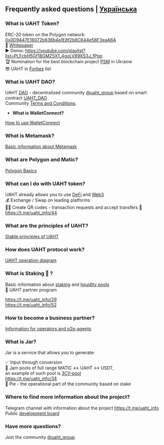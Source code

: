 ## Frequently asked questions | [Українська](https://github.com/starscrowding/UAHT/blob/dev/%D0%A7%D0%B0%D0%9F%D0%B8.md)
 
### What is UAHT Token?

ERC-20 token on the Polygon network: [0x0D9447E16072b636b4a1E8f2b8C644e58F3eaA6A](https://polygonscan.com/token/0x0d9447e16072b636b4a1e8f2b8c644e58f3eaa6a)\
👀 [Whitepaper](https://uaht.io/whitepaper.pdf) \
▶️ Demo: https://youtube.com/playlist?list=PLFcbH5Gf1BGMZ5X1_4goLV89XS3J_fPpp \
🏆 Nomination for the best blockchain project [PSM](https://psm7.com/) in Ukraine \
😎 UAHT in [Forbes](https://www.forbes.com/digital-assets/assets/uaht.io-uaht/) list

### What is UAHT DAO?

UAHT [DAO](https://academy.binance.com/uk/articles/decentralized-autonomous-organizations-daos-explained) - decentralized community [@uaht_group](https://t.me/uaht_group) based on smart contract [UAHT_DAO](https://polygonscan.com/address/0x08b491bc7848c6af42c3882794a93d70c04e5816#code)\
Community [Terms and Conditions](https://github.com/starscrowding/UAHT#readme).

+ **What is WalletConnect?**

[How to use WalletConnect](https://academy.binance.com/en/articles/how-to-use-walletconnect)

### What is Metamask?

[Basic information about Metamask](https://academy.binance.com/en/articles/how-to-use-metamask)

### What are Polygon and Matic?

[Polygon Basics](https://academy.binance.com/en/articles/what-is-polygon-matic)

### What can I do with UAHT token?

UAHT already allows you to use [DeFi](https://academy.binance.com/en/articles/the-complete-beginners-guide-to-decentralized-finance-defi) and [Web3](https://academy.binance.com/en/articles/web2-vs-web3-which-is-better) \
💰 Exchange / Swap on leading platforms \
🤳🏻 Create QR codes - transaction requests and accept transfers 💸 \
https://t.me/uaht_info/44

### What are the principles of UAHT?

[Stable principles of UAHT](https://github.com/starscrowding/UAHT/blob/dev/PRINCIPLES.md)

### How does UAHT protocol work?

[UAHT operation diagram](https://uaht.io/diagram.png)

### What is Staking 🌱 ?

Basic information about [staking](https://academy.binance.com/en/articles/what-is-staking) and [liquidity pools](https://academy.binance.com/en/articles/what-are-liquidity-pools-in-defi) \
🤝 UAHT partner program 

https://t.me/uaht_info/29 \
https://t.me/uaht_info/52

### How to become a business partner?

[Information for operators and p2p-agents](https://github.com/starscrowding/UAHT/blob/dev/PARTNERSHIP.md)

### What is Jar?

Jar is a service that allows you to generate:

✅ Input through conversion \
🍯 Jam pools of full range MATIC ↔ UAHT ↔ USDT, \
an example of such pool is [ЗСУ-pool](https://opensea.io/0xB0AA11ad57386c91Fe8FA26E4F32121f9a0Ede03) \
https://t.me/uaht_info/34 \
🍰 Pie - the operational part of the community based on stake

### Where to find more information about the project?

Telegram channel with information about the project https://t.me/uaht_info \
Public [development board](https://starscrowding.notion.site/starscrowding/UAHT-4a02f50e900d4f7f80d71c37a772edfe)

### Have more questions?

Join the community [@uaht_group](https://t.me/uaht_group)
